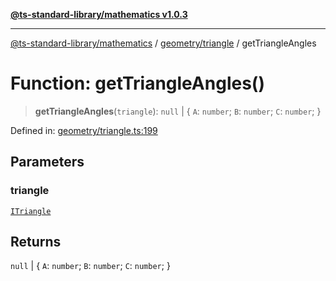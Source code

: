 [**@ts-standard-library/mathematics v1.0.3**](../../../README.md)

***

[@ts-standard-library/mathematics](../../../README.md) / [geometry/triangle](../README.md) / getTriangleAngles

# Function: getTriangleAngles()

> **getTriangleAngles**(`triangle`): `null` \| \{ `A`: `number`; `B`: `number`; `C`: `number`; \}

Defined in: [geometry/triangle.ts:199](https://github.com/gabaudette/ts-stdlib/blob/be448e6a9d9c20c6c2f27f6550ce4e65fc8c9b89/packages/mathematics/src/geometry/triangle.ts#L199)

## Parameters

### triangle

[`ITriangle`](../interfaces/ITriangle.md)

## Returns

`null` \| \{ `A`: `number`; `B`: `number`; `C`: `number`; \}
